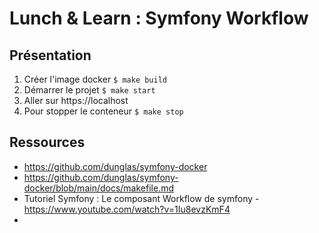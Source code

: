 # Lunch & Learn : Symfony Workflow

## Présentation

1. Créer l'image docker `$ make build`
2. Démarrer le projet `$ make start`
3. Aller sur https://localhost
4. Pour stopper le conteneur `$ make stop`

## Ressources

* https://github.com/dunglas/symfony-docker
* https://github.com/dunglas/symfony-docker/blob/main/docs/makefile.md
* Tutoriel Symfony : Le composant Workflow de symfony - https://www.youtube.com/watch?v=1Iu8evzKmF4
* 
